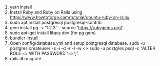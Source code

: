 1. yarn install
2. Install Ruby and Ruby on Rails using https://www.howtoforge.com/tutorial/ubuntu-ruby-on-rails/
3. sudo apt install postgresql postgresql-contrib
3. gem install pg -v '1.2.3' --source 'https://rubygems.org/'
4. sudo apt-get install libpq-dev (for pg gem)
5. bundler install
6. Open config/database.yml and setup postgresql database.
    sudo -u postgres createuser -s -i -d -r -l -w <<username>>
    sudo -u postgres psql -c "ALTER ROLE <<username>> WITH PASSWORD '<<password>>';" 
7. rails db:migrate
